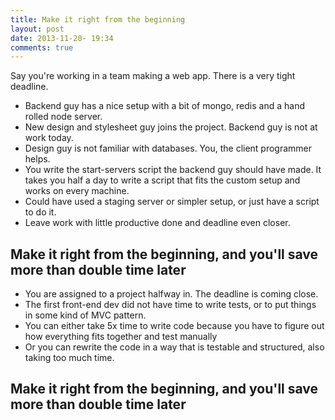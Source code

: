 ```yaml
---
title: Make it right from the beginning
layout: post
date: 2013-11-20- 19:34
comments: true
---
```


Say you're working in a team making a web app. There is a very tight deadline.

* Backend guy has a nice setup with a bit of mongo, redis and a hand rolled node server.
* New design and stylesheet guy joins the project. Backend guy is not at work today.
* Design guy is not familiar with databases. You, the client programmer helps.
* You write the start-servers script the backend guy should have made. It takes you half a day to write a script that fits the custom setup and works on every machine.
* Could have used a staging server or simpler setup, or just have a script to do it.
* Leave work with little productive done and deadline even closer.

## Make it right from the beginning, and you'll save more than double time later

* You are assigned to a project halfway in. The deadline is coming close.
* The first front-end dev did not have time to write tests, or to put things in some kind of MVC pattern.
* You can either take 5x time to write code because you have to figure out how everything fits together and test manually
* Or you can rewrite the code in a way that is testable and structured, also taking too much time.

## Make it right from the beginning, and you'll save more than double time later
